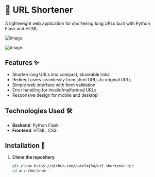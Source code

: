 # 🔗 URL Shortener

A lightweight web application for shortening long URLs built with Python Flask and HTML.

![image](https://github.com/user-attachments/assets/92153c05-4bf7-44fb-b161-2299c7ee552b)


![image](https://github.com/user-attachments/assets/15dfd9ba-07fd-4fa5-8865-bc915c5b4b0d)

## Features ✨
- Shorten long URLs into compact, shareable links
- Redirect users seamlessly from short URLs to original URLs
- Simple web interface with form validation
- Error handling for invalid/malformed URLs
- Responsive design for mobile and desktop

## Technologies Used 🛠️
- **Backend**: Python Flask
- **Frontend**: HTML, CSS

## Installation 🚀

1. **Clone the repository**
   ```bash
   git clone https://github.com/patelmj04/url-shortener.git
   cd url-shortener


   
